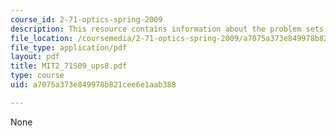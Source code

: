 ```yaml
---
course_id: 2-71-optics-spring-2009
description: This resource contains information about the problem sets of the course.
file_location: /coursemedia/2-71-optics-spring-2009/a7075a373e849978b821cee6e1aab388_MIT2_71S09_ups8.pdf
file_type: application/pdf
layout: pdf
title: MIT2_71S09_ups8.pdf
type: course
uid: a7075a373e849978b821cee6e1aab388

---
```

None